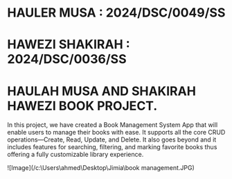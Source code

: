 # HAULER MUSA : 2024/DSC/0049/SS
# HAWEZI SHAKIRAH : 2024/DSC/0036/SS
# HAULAH MUSA AND SHAKIRAH HAWEZI BOOK PROJECT.

In this project, we have created a Book Management System App that will enable users to manage their books with ease. It supports all the core CRUD operations—Create, Read, Update, and Delete. It also goes beyond and it includes features for searching, filtering, and marking favorite books thus offering a fully customizable library experience.

![Image](/c:\Users\ahmed\Desktop\Jimia\book management.JPG)

